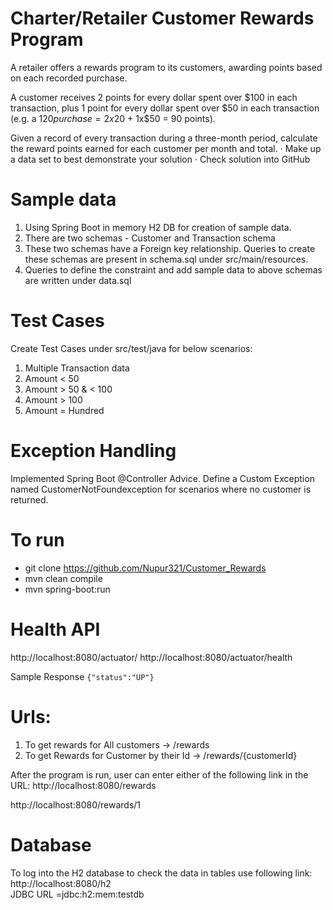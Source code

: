 # Charter/Retailer Customer Rewards Program

A retailer offers a rewards program to its customers, awarding points based on each recorded purchase.

A customer receives 2 points for every dollar spent over $100 in each transaction, plus 1 point for every dollar spent over $50 in each transaction
(e.g. a $120 purchase = 2x$20 + 1x$50 = 90 points).

Given a record of every transaction during a three-month period, calculate the reward points earned for each customer per month and total.
· Make up a data set to best demonstrate your solution
· Check solution into GitHub

# Sample data
1. Using Spring Boot in memory H2 DB for creation of sample data. 
2. There are two schemas - Customer and Transaction schema
3. These two schemas have a Foreign key relationship. Queries to create these schemas are present in schema.sql under src/main/resources.
4. Queries to define the constraint and add sample data to above schemas are written under data.sql

# Test Cases
Create Test Cases under src/test/java for below scenarios:
1. Multiple Transaction data
2. Amount < 50
3. Amount > 50 & < 100
4. Amount > 100
5. Amount = Hundred

# Exception Handling
Implemented Spring Boot @Controller Advice.
Define a Custom Exception named CustomerNotFoundexception for scenarios where no customer is returned.

# To run
- git clone https://github.com/Nupur321/Customer_Rewards
- mvn clean compile
- mvn spring-boot:run

# Health API
http://localhost:8080/actuator/
http://localhost:8080/actuator/health

Sample Response
```{"status":"UP"}```

# Urls:
1. To get rewards for All customers  -> /rewards
2. To get Rewards for Customer by their Id -> /rewards/{customerId} 

After the program is run, user can enter either of the following link in the URL:
http://localhost:8080/rewards

http://localhost:8080/rewards/1

# Database 

To log into the H2 database to check the data in tables use following link:
http://localhost:8080/h2  
JDBC URL =jdbc:h2:mem:testdb



